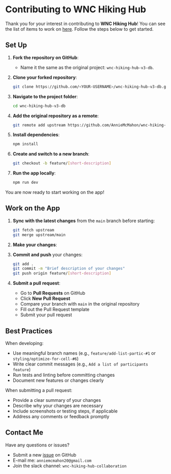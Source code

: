 # Contributing to WNC Hiking Hub
Thank you for your interest in contributing to **WNC Hiking Hub**! You can see the list of items to work on [here](https://github.com/AnnieMcMahon/wnc-hiking-hub-v3-db/issues). Follow the steps below to get started.

## Set Up

1. **Fork the repository on GitHub**:
    - Name it the same as the original project: `wnc-hiking-hub-v3-db`.

2. **Clone your forked repository**:
   ```bash
   git clone https://github.com/<YOUR-USERNAME>/wnc-hiking-hub-v3-db.git

3. **Navigate to the project folder**:
    ```bash 
    cd wnc-hiking-hub-v3-db

4. **Add the original repository as a remote**:
    ```bash
    git remote add upstream https://github.com/AnnieMcMahon/wnc-hiking-hub-v3-db

5. **Install dependencies**:
    ```bash
    npm install

6. **Create and switch to a new branch**:
    ```bash
    git checkout -b feature/[short-description]

7. **Run the app locally**:
    ```bash
    npm run dev

You are now ready to start working on the app!

## Work on the App
1. **Sync with the latest changes** from the ```main``` branch before starting:

    ```bash
    git fetch upstream
    git merge upstream/main

3. **Make your changes**:

4. **Commit and push** your changes:
    ```bash
    git add .
    git commit -m "Brief description of your changes"
    git push origin feature/[short-description]

5. **Submit a pull request**:
    * Go to **Pull Requests** on GitHub
    * Click **New Pull Request**
    * Compare your branch with ```main``` in the original repository
    * Fill out the Pull Request template
    * Submit your pull request

## Best Practices

When developing: 
* Use meaningful branch names (e.g., ```feature/add-list-partic-#1``` or ```styling/optimize-for-cell-#6```)
* Write clear commit messages (e.g., ```Add a list of participants feature```)
* Run tests and linting before committing changes
* Document new features or changes clearly

When submitting a pull request:
* Provide a clear summary of your changes
* Describe why your changes are necessary
* Include screenshots or testing steps, if applicable
* Address any comments or feedback promptly

## Contact Me
Have any questions or issues? 
* Submit a new [issue](https://github.com/AnnieMcMahon/wnc-hiking-hub-v3-db/issues) on GitHub
* E-mail me: ```anniemcmahon20@gmail.com```
* Join the slack channel: ```wnc-hiking-hub-collaboration```

